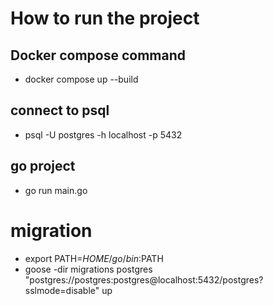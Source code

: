 # How to run the project

## Docker compose command
- docker compose up --build


## connect to psql
-  psql -U postgres -h localhost -p 5432


## go project
- go run main.go

# migration
- export PATH=$HOME/go/bin:$PATH                                                                          
- goose -dir migrations postgres "postgres://postgres:postgres@localhost:5432/postgres?sslmode=disable" up